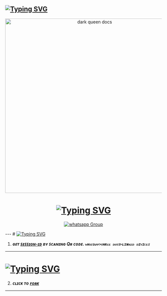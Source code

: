 ## [![Typing SVG](https://readme-typing-svg.herokuapp.com?font=Rockstar-ExtraBold&color=F33A6A&lines=Leave+the+useless+educated+friends;+If+he+is+a+drug+addict;and+of+good+character;+associate+with+him)](https://git.io/typing-svg)










<!DOCTYPE html>
<html>
<body>
  <p align="center">
    <a href="https://chat.whatsapp.com/IpDbNkTpz1l520HHFuS7B7">
     <img alt="dark queen docs" height="560" src="https://i.ibb.co/Xy30DrV/Picsart-23-12-08-03-30-18-081.jpg">  </a>
  <h1 align="center">
    <a href="https://git.io/typing-svg"><img src="https://readme-typing-svg.demolab.com?font=Fira+Code&pause=1000&width=435&lines=ADAM+xBOT+MULTDIVICE+WHATSAPP+BOT" alt="Typing SVG" /></a>
 </h1>
  <p align="center">
    <div hx-get="/visitor_count" hx-target="this" hx-swap="innerHTML"></div>
  </p>
  <p align="center">
    <a href="https://chat.whatsapp.com/JAaipo4Z9ldLCEh0pXidqL" target="_blank">
      <img alt="whatsapp Group" src="https://img.shields.io/badge/ Adam x Bot Support Group  -25D366?style=for-the-badge&logo=whatsapp&logoColor=black" />
    </a>
  </p>
---
# <a href="https://git.io/typing-svg"><img src="https://readme-typing-svg.demolab.com?font=Fira+Code&pause=1000&width=435&lines=[ꜱᴄᴀɴ+ᴀᴅᴀᴍ+x+ʙᴏᴛ+Qʀ+ᴄᴏᴅᴇ]" alt="Typing SVG" /></a>

1. ***ɢᴇᴛ [ꜱᴇꜱꜱɪᴏɴ-ɪᴅ](https://replit.com/@Janithidunil/Dark-queen) ʙʏ ꜱᴄᴀɴɪɴɢ Qʀ ᴄᴏᴅᴇ. `ᴡʜᴀᴛꜱᴀᴘᴘ>ᴛʜʀᴇᴇ ᴅᴏᴛꜱ>ʟɪɴᴋᴇᴅ ᴅɪᴠɪᴄᴇꜱ`***
--- 
# <a href="https://git.io/typing-svg"><img src="https://readme-typing-svg.demolab.com?font=Fira+Code&pause=1000&width=435&lines=[ꜰᴏʀᴋ+ᴀᴅᴀᴍ+x+ʙᴏᴛ]" alt="Typing SVG" /></a>
2. ***ᴄʟɪᴄᴋ ᴛᴏ [ꜰᴏʀᴋ](https://github.com/Janithmax234/Dark-queen)***
---

